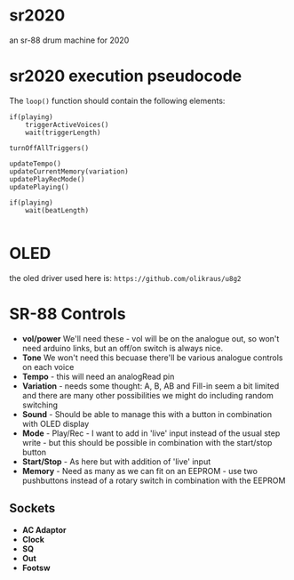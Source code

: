# sr2020
an sr-88 drum machine for 2020


# sr2020 execution pseudocode

The `loop()` function should contain the following elements: 

```
if(playing)
	triggerActiveVoices()
	wait(triggerLength)

turnOffAllTriggers()

updateTempo()
updateCurrentMemory(variation)
updatePlayRecMode()
updatePlaying()

if(playing)
	wait(beatLength)


```


# OLED

the oled driver used here is: `https://github.com/olikraus/u8g2`



# SR-88 Controls

- **vol/power** We'll need these - vol will be on the analogue out, so won't need arduino links, but an off/on switch is always nice.
- **Tone** We won't need this becuase there'll be various analogue controls on each voice
- **Tempo** - this will need an analogRead pin
- **Variation** - needs some thought: A, B, AB and Fill-in seem a bit limited and there are many other possibilities we might do including random switching
- **Sound** - Should be able to manage this with a button in combination with OLED display
- **Mode** - Play/Rec - I want to add in 'live' input instead of the usual step write - but this should be possible in combination with the start/stop button
- **Start/Stop** - As here but with addition of 'live' input
- **Memory** - Need as many as we can fit on an EEPROM - use two pushbuttons instead of a rotary switch in combination with the EEPROM

## Sockets

- **AC Adaptor**
- **Clock**
- **SQ**
- **Out**
- **Footsw**
